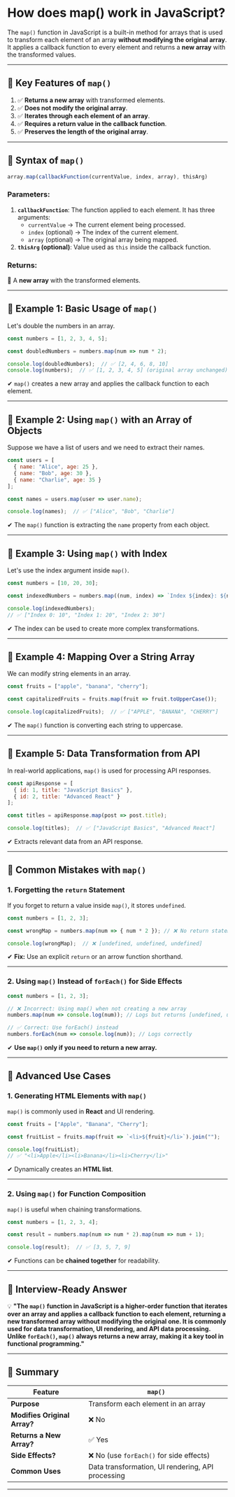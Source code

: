 # How does map() work in JavaScript?

The `map()` function in JavaScript is a built-in method for arrays that is used to transform each element of an array **without modifying the original array**. It applies a callback function to every element and returns a **new array** with the transformed values.  

---

## **🔹 Key Features of `map()`**
1. ✅ **Returns a new array** with transformed elements.
2. ✅ **Does not modify the original array**.
3. ✅ **Iterates through each element of an array**.
4. ✅ **Requires a return value in the callback function**.
5. ✅ **Preserves the length of the original array**.

---

## **📌 Syntax of `map()`**
```javascript
array.map(callbackFunction(currentValue, index, array), thisArg)
```
### **Parameters:**
1. **`callbackFunction`**: The function applied to each element. It has three arguments:
   - `currentValue` → The current element being processed.
   - `index` (optional) → The index of the current element.
   - `array` (optional) → The original array being mapped.
2. **`thisArg` (optional)**: Value used as `this` inside the callback function.

### **Returns:**  
🔹 A **new array** with the transformed elements.

---

## **📝 Example 1: Basic Usage of `map()`**
Let's double the numbers in an array.
```javascript
const numbers = [1, 2, 3, 4, 5];

const doubledNumbers = numbers.map(num => num * 2);

console.log(doubledNumbers);  // ✅ [2, 4, 6, 8, 10]
console.log(numbers);  // ✅ [1, 2, 3, 4, 5] (original array unchanged)
```
✔ `map()` creates a new array and applies the callback function to each element.

---

## **📝 Example 2: Using `map()` with an Array of Objects**
Suppose we have a list of users and we need to extract their names.
```javascript
const users = [
  { name: "Alice", age: 25 },
  { name: "Bob", age: 30 },
  { name: "Charlie", age: 35 }
];

const names = users.map(user => user.name);

console.log(names);  // ✅ ["Alice", "Bob", "Charlie"]
```
✔ The `map()` function is extracting the `name` property from each object.

---

## **📝 Example 3: Using `map()` with Index**
Let's use the index argument inside `map()`.
```javascript
const numbers = [10, 20, 30];

const indexedNumbers = numbers.map((num, index) => `Index ${index}: ${num}`);

console.log(indexedNumbers);
// ✅ ["Index 0: 10", "Index 1: 20", "Index 2: 30"]
```
✔ The index can be used to create more complex transformations.

---

## **📝 Example 4: Mapping Over a String Array**
We can modify string elements in an array.
```javascript
const fruits = ["apple", "banana", "cherry"];

const capitalizedFruits = fruits.map(fruit => fruit.toUpperCase());

console.log(capitalizedFruits);  // ✅ ["APPLE", "BANANA", "CHERRY"]
```
✔ The `map()` function is converting each string to uppercase.

---

## **📝 Example 5: Data Transformation from API**
In real-world applications, `map()` is used for processing API responses.
```javascript
const apiResponse = [
  { id: 1, title: "JavaScript Basics" },
  { id: 2, title: "Advanced React" }
];

const titles = apiResponse.map(post => post.title);

console.log(titles);  // ✅ ["JavaScript Basics", "Advanced React"]
```
✔ Extracts relevant data from an API response.

---

## **🛑 Common Mistakes with `map()`**
### **1. Forgetting the `return` Statement**
If you forget to return a value inside `map()`, it stores `undefined`.
```javascript
const numbers = [1, 2, 3];

const wrongMap = numbers.map(num => { num * 2 }); // ❌ No return statement

console.log(wrongMap);  // ❌ [undefined, undefined, undefined]
```
✔ **Fix:** Use an explicit `return` or an arrow function shorthand.

---

### **2. Using `map()` Instead of `forEach()` for Side Effects**
```javascript
const numbers = [1, 2, 3];

// ❌ Incorrect: Using map() when not creating a new array
numbers.map(num => console.log(num)); // Logs but returns [undefined, undefined, undefined]

// ✅ Correct: Use forEach() instead
numbers.forEach(num => console.log(num)); // Logs correctly
```
✔ **Use `map()` only if you need to return a new array.**

---

## **🚀 Advanced Use Cases**
### **1. Generating HTML Elements with `map()`**
`map()` is commonly used in **React** and UI rendering.
```javascript
const fruits = ["Apple", "Banana", "Cherry"];

const fruitList = fruits.map(fruit => `<li>${fruit}</li>`).join("");

console.log(fruitList);
// ✅ "<li>Apple</li><li>Banana</li><li>Cherry</li>"
```
✔ Dynamically creates an **HTML list**.

---

### **2. Using `map()` for Function Composition**
`map()` is useful when chaining transformations.
```javascript
const numbers = [1, 2, 3, 4];

const result = numbers.map(num => num * 2).map(num => num + 1);

console.log(result);  // ✅ [3, 5, 7, 9]
```
✔ Functions can be **chained together** for readability.

---

## **📌 Interview-Ready Answer**
💡 **"The `map()` function in JavaScript is a higher-order function that iterates over an array and applies a callback function to each element, returning a new transformed array without modifying the original one. It is commonly used for data transformation, UI rendering, and API data processing. Unlike `forEach()`, `map()` always returns a new array, making it a key tool in functional programming."**  

---

## **📌 Summary**
| Feature | `map()` |
|---------|--------|
| **Purpose** | Transform each element in an array |
| **Modifies Original Array?** | ❌ No |
| **Returns a New Array?** | ✅ Yes |
| **Side Effects?** | ❌ No (use `forEach()` for side effects) |
| **Common Uses** | Data transformation, UI rendering, API processing |

---
